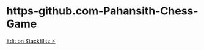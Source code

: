 # https-github.com-Pahansith-Chess-Game

[Edit on StackBlitz ⚡️](https://stackblitz.com/edit/web-platform-ezn7wr)